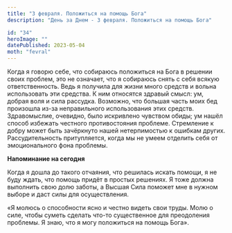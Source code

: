 ```yaml
---
title: "3 февраля. Положиться на помощь Бога"
description: "День за Днем - 3 февраля. Положиться на помощь Бога"

id: "34"
heroImage: ""
datePublished: 2023-05-04
moth: "fevral"
---
```


Когда я говорю себе, что собираюсь положиться на Бога в решении своих проблем,
это не означает, что я собираюсь снять с себя всякую ответственность. Ведь я
получила для жизни много средств и вольна использовать эти средства. К ним
относятся здравый смысл: ум, добрая воля и сила рассудка. Возможно, что
большая часть моих бед произошла из-за неправильного использования этих
средств. Здравомыслие, очевидно, было искривлено чувством обиды; ум нашёл
способ избежать честного противостояния проблеме. Стремление к добру может
быть зачёркнуто нашей нетерпимостью к ошибкам других. Рассудительность
притупляется, когда мы не умеем отделить себя от эмоционального фона проблемы.

**Напоминание на сегодня**

Когда я дошла до такого отчаяния, что решилась искать помощи, я не буду ждать,
что помощь придёт в простых решениях. Я тоже должна выполнить свою долю
заботы, а Высшая Сила поможет мне в нужном выборе и даст силы для
осуществления.

«Я молюсь о способности ясно и честно видеть свои труды. Молю о силе, чтобы
суметь сделать что-то существенное для преодоления проблемы. Я знаю, что я
могу положиться на помощь Бога».
